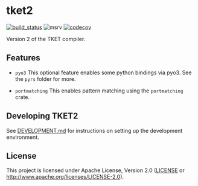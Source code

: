 # tket2

[![build_status][]](https://github.com/CQCL-DEV/tket2/actions)
![msrv][]
[![codecov][]](https://codecov.io/gh/CQCL/tket2)

Version 2 of the TKET compiler.

  [build_status]: https://github.com/CQCL-DEV/hugr/workflows/Continuous%20integration/badge.svg?branch=main
  [msrv]: https://img.shields.io/badge/rust-1.70.0%2B-blue.svg
  [codecov]: https://img.shields.io/codecov/c/gh/CQCL/tket2?logo=codecov

## Features

- `pyo3`
This optional feature enables some python bindings via pyo3. See the `pyrs` folder for more.

- `portmatching`
  This enables pattern matching using the `portmatching` crate.

## Developing TKET2

See [DEVELOPMENT.md](DEVELOPMENT.md) for instructions on setting up the development environment.

## License

This project is licensed under Apache License, Version 2.0 ([LICENSE][] or http://www.apache.org/licenses/LICENSE-2.0).

  [LICENSE]: LICENCE

